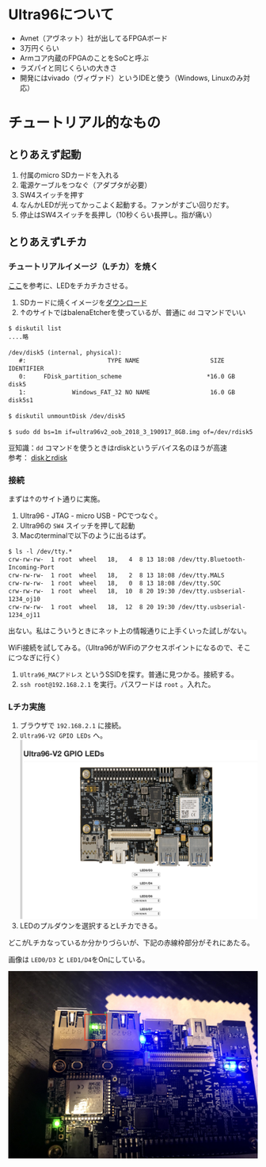 # Ultra96について

* Avnet（アヴネット）社が出してるFPGAボード
* 3万円くらい
* Armコア内蔵のFPGAのことをSoCと呼ぶ
* ラズパイと同じくらいの大きさ
* 開発にはvivado（ヴィヴァド）というIDEと使う（Windows, Linuxのみ対応）


# チュートリアル的なもの

## とりあえず起動

1. 付属のmicro SDカードを入れる
2. 電源ケーブルをつなぐ（アダプタが必要）
3. SW4スイッチを押す
4. なんかLEDが光ってかっこよく起動する。ファンがすごい回りだす。
5. 停止はSW4スイッチを長押し（10秒くらい長押し。指が痛い）


## とりあえずLチカ

### チュートリアルイメージ（Lチカ）を焼く

[ここ](https://thefuturestillremains.com/2019/08/30/avnet-ultra96-v2-%e3%81%a7%e9%81%8a%e3%81%b6-mac-%e3%81%a7l%e3%83%81%e3%82%ab%e3%81%be%e3%81%a7%e8%a1%8c%e3%81%84%e3%81%be%e3%81%97%e3%81%9f/)を参考に、LEDをチカチカさせる。

1. SDカードに焼くイメージを[ダウンロード](http://avnet.me/ultra96-v2-oob)
2. ↑のサイトではbalenaEtcherを使っているが、普通に `dd` コマンドでいい  

```
$ diskutil list
....略

/dev/disk5 (internal, physical):
   #:                       TYPE NAME                    SIZE       IDENTIFIER
   0:     FDisk_partition_scheme                        *16.0 GB    disk5
   1:             Windows_FAT_32 NO NAME                 16.0 GB    disk5s1
 
$ diskutil unmountDisk /dev/disk5

$ sudo dd bs=1m if=ultra96v2_oob_2018_3_190917_8GB.img of=/dev/rdisk5
```

豆知識：`dd` コマンドを使うときはrdiskというデバイス名のほうが高速  
参考： [diskとrdisk](https://www.junk-works.science/disk-and-rdisk/)


### 接続

まずは↑のサイト通りに実施。

1. Ultra96 - JTAG - micro USB - PCでつなぐ。
2. Ultra96の `SW4` スイッチを押して起動
3. Macのterminalで以下のように出るはず。  

```
$ ls -l /dev/tty.*
crw-rw-rw-  1 root  wheel   18,   4  8 13 18:08 /dev/tty.Bluetooth-Incoming-Port
crw-rw-rw-  1 root  wheel   18,   2  8 13 18:08 /dev/tty.MALS
crw-rw-rw-  1 root  wheel   18,   0  8 13 18:08 /dev/tty.SOC
crw-rw-rw-  1 root  wheel   18,  10  8 20 19:30 /dev/tty.usbserial-1234_oj10
crw-rw-rw-  1 root  wheel   18,  12  8 20 19:30 /dev/tty.usbserial-1234_oj11
```

出ない。私はこういうときにネット上の情報通りに上手くいった試しがない。

WiFi接続を試してみる。（Ultra96がWiFiのアクセスポイントになるので、そこにつなぎに行く）

1. `Ultra96_MACアドレス` というSSIDを探す。普通に見つかる。接続する。
2. `ssh root@192.168.2.1` を実行。パスワードは `root` 。入れた。


### Lチカ実施

1. ブラウザで `192.168.2.1` に接続。
2. `Ultra96-V2 GPIO LEDs` へ。
   ![001](0001-ultra96-img/001.png)
3. LEDのプルダウンを選択するとLチカできる。

どこがLチカなっているか分かりづらいが、下記の赤線枠部分がそれにあたる。

画像は `LED0/D3` と `LED1/D4`をOnにしている。

![002](0001-ultra96-img/002.jpg)



